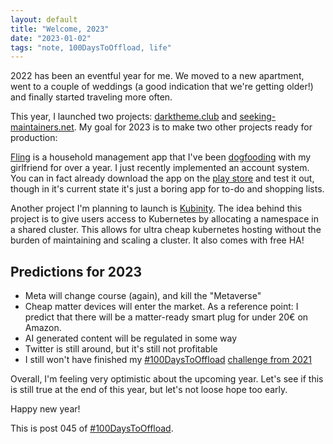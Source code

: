 ```yaml
---
layout: default
title: "Welcome, 2023"
date: "2023-01-02"
tags: "note, 100DaysToOffload, life"
---
```


2022 has been an eventful year for me. We moved to a new apartment, went to a
couple of weddings (a good indication that we're getting older!) and finally
started traveling more often.

This year, I launched two projects: [darktheme.club](https://darktheme.club) and
[seeking-maintainers.net](https://seeking-maintainers.net). My goal for 2023 is
to make two other projects ready for production:

[Fling](https://github.com/garritfra/fling) is a household management app that
I've been [dogfooding](https://en.wikipedia.org/wiki/Eating_your_own_dog_food)
with my girlfriend for over a year. I just recently implemented an account
system. You can in fact already download the app on the [play
store](https://play.google.com/store/apps/details?id=de.garritfra.fling) and
test it out, though in it's current state it's just a boring app for to-do and
shopping lists.

Another project I'm planning to launch is
[Kubinity](https://docs.kubinity.com/). The idea behind this project is to give
users access to Kubernetes by allocating a namespace in a shared cluster. This
allows for ultra cheap kubernetes hosting without the burden of maintaining and
scaling a cluster. It also comes with free HA!

## Predictions for 2023

- Meta will change course (again), and kill the "Metaverse"
- Cheap matter devices will enter the market. As a reference point: I predict
that there will be a matter-ready smart plug for under 20€ on Amazon.
- AI generated content will be regulated in some way
- Twitter is still around, but it's still not profitable
- I still won't have finished my
[#100DaysToOffload]([/posts/2021-01-11-100daystooffload](https://100daystooffload.com/))
[challenge from 2021](/posts/2021-01-11-100daystooffload)

Overall, I'm feeling very optimistic about the upcoming year. Let's see if this
is still true at the end of this year, but let's not loose hope too early.

Happy new year!

This is post 045 of [#100DaysToOffload](https://100daystooffload.com/).
